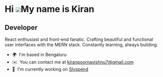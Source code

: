 
Hi ![](https://user-images.githubusercontent.com/18350557/176309783-0785949b-9127-417c-8b55-ab5a4333674e.gif)My name is Kiran
=============================================================================================================================

Developer
---------

React enthusiast and front-end fanatic. Crafting beautiful and functional user interfaces with the MERN stack. Constantly learning, always building.

*   🌍  I'm based in Bengaluru
*   ✉️  You can contact me at [kiranpoornavishnu7@gmail.com](mailto:kiranpoornavishnu7@gmail.com)
*   🚀  I'm currently working on [Slyspend](http://https://slyspend.tech/)
